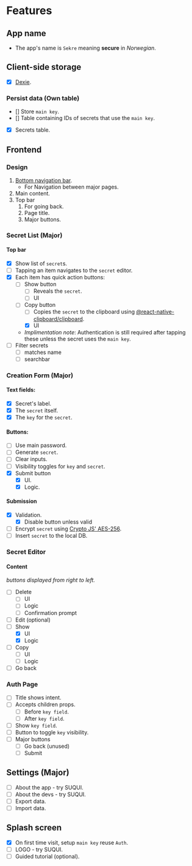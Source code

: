 # Features
## App name
* The app's name is `Sekre` meaning __secure__ in _Norwegian_.
## Client-side storage
- [x] [Dexie](https://dexie.org/docs/Tutorial/React).
### Persist data (Own table)
- [] Store `main key`.
- [] Table containing IDs of secrets that use the `main key`.
- [X] Secrets table.
  
## Frontend
### Design
1. [Bottom navigation bar](https://callstack.github.io/react-native-paper/bottom-navigation.html).
   * For Navigation between major pages.
2. Main content.
3. Top bar
   1. For going back.
   2. Page title.
   3. Major buttons.
   
### Secret List (Major)
#### Top bar
- [x] Show list of `secret`s.
- [ ] Tapping an item navigates to the `secret` editor.
- [x] Each item has quick action buttons:
  - [ ] Show button 
    - [ ] Reveals the `secret`.
    - [ ] UI
  - [ ] Copy button 
    - [ ] Copies the `secret` to the clipboard using [@react-native-clipboard/clipboard](https://www.npmjs.com/package/@react-native-clipboard/clipboard).
    - [x] UI
  -  _Implimentation note_: Authentication is still required after tapping these unless the secret uses the `main key`.
- [ ] Filter secrets
  - [ ] matches name
  - [ ] searchbar
### Creation Form (Major)
#### Text fields:
- [x] Secret's label.
- [x] The `secret` itself.
- [x] The `key` for the `secret`.

#### Buttons:
- [ ] Use main password.
- [ ] Generate `secret`.
- [ ] Clear inputs.
- [ ] Visibility toggles for `key` and `secret`.
- [x] Submit button
    - [x] UI.
    - [x] Logic.

#### Submission
- [x] Validation.
  - [x] Disable button unless valid
- [ ] Encrypt `secret` using [Crypto JS' AES-256](https://cryptojs.gitbook.io/docs/).
- [ ] Insert `secret` to the local DB.

### Secret Editor
#### Content
_buttons displayed from right to left._
- [ ] Delete
  - [ ] UI
  - [ ] Logic
  - [ ] Confirmation prompt
- [ ] Edit (optional)
- [ ] Show
  - [x] UI
  - [x] Logic
- [ ] Copy
  - [ ] UI
  - [ ] Logic
- [ ] Go back

### Auth Page
- [ ] Title shows intent.
- [ ] Accepts children props.
  - [ ] Before `key field`.
  - [ ] After `key field`. 
- [ ] Show `key field`.
- [ ] Button to toggle `key` visibility.
- [ ] Major buttons
  - [ ] Go back (unused)
  - [ ] Submit

## Settings (Major)
- [ ] About the app - try SUQUI.
- [ ] About the devs - try SUQUI.
- [ ] Export data.
- [ ] Import data.
## Splash screen
- [x] On first time visit, setup `main key` reuse `Auth`.
- [ ] LOGO - try SUQUI.
- [ ] Guided tutorial (optional).
